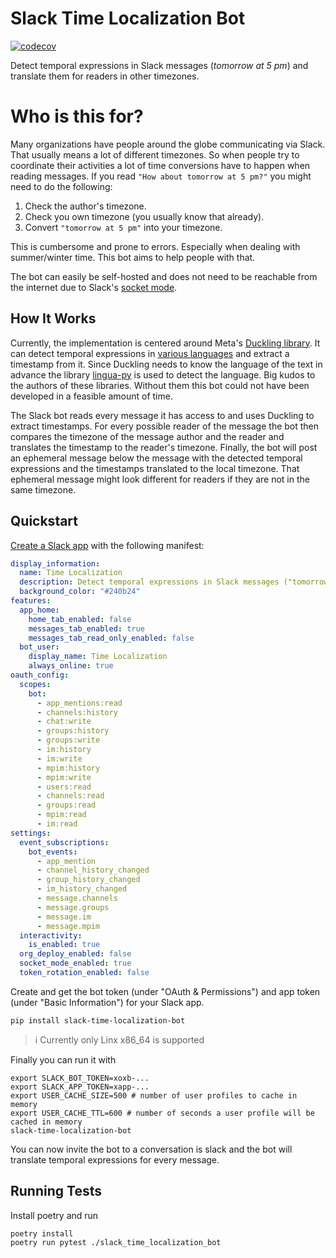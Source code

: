 # Slack Time Localization Bot

[![codecov](https://codecov.io/gh/Slack-Time-Localization-Bot/Slack-Time-Localization-Bot/graph/badge.svg?token=RHMXGIH8Z9)](https://codecov.io/gh/Slack-Time-Localization-Bot/Slack-Time-Localization-Bot)

Detect temporal expressions in Slack messages (_tomorrow at 5 pm_) and translate them for readers in other timezones.

# Who is this for?

Many organizations have people around the globe communicating via Slack. 
That usually means a lot of different timezones.
So when people try to coordinate their activities a lot of time conversions have to happen when reading messages.
If you read `"How about tomorrow at 5 pm?"` you might need to do the following:

1. Check the author's timezone.
2. Check you own timezone (you usually know that already).
3. Convert `"tomorrow at 5 pm"` into your timezone.

This is cumbersome and prone to errors. Especially when dealing with summer/winter time.
This bot aims to help people with that.

The bot can easily be self-hosted and does not need to be reachable from the internet due to Slack's [socket mode](https://api.slack.com/apis/connections/socket).

## How It Works

Currently, the implementation is centered around Meta's [Duckling library](https://github.com/facebook/duckling). 
It can detect temporal expressions in [various languages](https://github.com/facebook/duckling/tree/main/Duckling/Dimensions) and extract a timestamp from it.
Since Duckling needs to know the language of the text in advance the library [lingua-py](https://github.com/pemistahl/lingua-py) is used to detect the language.
Big kudos to the authors of these libraries. Without them this bot could not have been developed in a feasible amount of time.

The Slack bot reads every message it has access to and uses Duckling to extract timestamps. 
For every possible reader of the message the bot then compares the timezone of the message author and the reader and translates the timestamp to the reader's timezone.
Finally, the bot will post an ephemeral message below the message with the detected temporal expressions and the timestamps translated to the local timezone.
That ephemeral message might look different for readers if they are not in the same timezone.

## Quickstart

[Create a Slack app](https://api.slack.com/start/quickstart) with the following manifest:

```yaml
display_information:
  name: Time Localization
  description: Detect temporal expressions in Slack messages ("tomorrow at 5 pm") and translate them for readers in other timezones.
  background_color: "#240b24"
features:
  app_home:
    home_tab_enabled: false
    messages_tab_enabled: true
    messages_tab_read_only_enabled: false
  bot_user:
    display_name: Time Localization
    always_online: true
oauth_config:
  scopes:
    bot:
      - app_mentions:read
      - channels:history
      - chat:write
      - groups:history
      - groups:write
      - im:history
      - im:write
      - mpim:history
      - mpim:write
      - users:read
      - channels:read
      - groups:read
      - mpim:read
      - im:read
settings:
  event_subscriptions:
    bot_events:
      - app_mention
      - channel_history_changed
      - group_history_changed
      - im_history_changed
      - message.channels
      - message.groups
      - message.im
      - message.mpim
  interactivity:
    is_enabled: true
  org_deploy_enabled: false
  socket_mode_enabled: true
  token_rotation_enabled: false
```

Create and get the bot token (under "OAuth & Permissions") and app token (under "Basic Information") for your Slack app.

```shell
pip install slack-time-localization-bot
```

> ℹ️ Currently only Linx x86_64 is supported

Finally you can run it with

```shell
export SLACK_BOT_TOKEN=xoxb-...
export SLACK_APP_TOKEN=xapp-...
export USER_CACHE_SIZE=500 # number of user profiles to cache in memory
export USER_CACHE_TTL=600 # number of seconds a user profile will be cached in memory
slack-time-localization-bot
```

You can now invite the bot to a conversation is slack and the bot will translate temporal expressions for every message.

## Running Tests

Install poetry and run

```shell
poetry install
poetry run pytest ./slack_time_localization_bot
```
